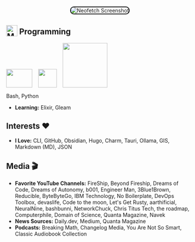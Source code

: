 <p align="center">
  <img src="https://github.com/AlexandrosLiaskos/AlexandrosLiaskos/assets/128935863/a34c0c08-9b04-49e2-bb70-68a7d32fe54e" alt="Neofetch Screenshot" style="border: 2px solid #000; border-radius: 10px;">
</p>

## <img src="https://github.com/AlexandrosLiaskos/Alexandros-Liaskos/assets/128935863/1de6b213-d86a-44b7-897e-c086e9e2eced" width="30" height="30" style="vertical-align: bottom;" alt="My Setup"> Programming
<img src="https://github.com/AlexandrosLiaskos/AlexandrosLiaskos/assets/128935863/27f41921-c69d-4904-b82b-6521db4dce1e" width="70" height="50" style="vertical-align: bottom;">&nbsp;&nbsp;&nbsp;
<img src="https://github.com/AlexandrosLiaskos/AlexandrosLiaskos/assets/128935863/6159bb72-42ea-4bc3-9199-457e53f76878" width="50" height="50" style="vertical-align: bottom;">&nbsp;&nbsp;&nbsp;
<img src="https://github.com/AlexandrosLiaskos/AlexandrosLiaskos/assets/128935863/28af794c-a729-476f-9261-d44a07d71055" width="120" height="120" style="vertical-align: bottom;">



Bash, Python
- **Learning:** Elixir, Gleam

## Interests ❤️
- **I Love:** CLI, GitHub, Obsidian, Hugo, Charm, Tauri, Ollama, GIS, Markdown (MD), JSON

## Media 🎬
- **Favorite YouTube Channels:** FireShip, Beyond Fireship, Dreams of Code, Dreams of Autonomy, b001, Engineer Man, 3Blue1Brown, Reducible, ByteByteGo, IBM Technology, No Boilerplate, DevOps Toolbox, devaslife, Code to the moon, Let's Get Rusty, aarthificial, NeuralNine, bashbunni, NetworkChuck, Chris Titus Tech, the roadmap, Computerphile, Domain of Science, Quanta Magazine, Navek
- **News Sources:** Daily.dev, Medium, Quanta Magazine
- **Podcasts:** Breaking Math, Changelog Media, You Are Not So Smart, Classic Audiobook Collection
